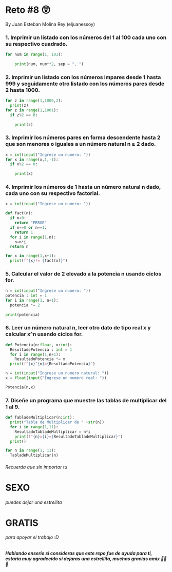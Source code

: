 # Reto #8 😲
By Juan Esteban Molina Rey (eljuanessoy)

### 1. Imprimir un listado con los números del 1 al 100 cada uno con su respectivo cuadrado.

```python
for num in range(1, 101):
  
    print(num, num**2, sep = ", ")
```

### 2. Imprimir un listado con los números impares desde 1 hasta 999 y seguidamente otro listado con los números pares desde 2 hasta 1000.

```python
for z in range(1,1000,2):
  print(z)
for z in range(1,1001):
  if z%2 == 0:
    
    print(z)
```

### 3. Imprimir los números pares en forma descendente hasta 2 que son menores o iguales a un número natural n ≥ 2 dado.

```python
x = int(input("Ingrese un numero: "))
for x in range(x,1,-1):
  if x%2 == 0:
  
    print(x)
```

### 4. Imprimir los números de 1 hasta un número natural n dado, cada uno con su respectivo factorial.

```python
x = int(input("Ingrese un numero: "))

def fact(n):
  if n<0:
    return "ERROR"
  if n==0 or n==1:
    return 1
  for i in range(1,n):
    n=n*i
  return n

for x in range(1,x+1):
  print(f"{x}!= {fact(x)}")
```

### 5. Calcular el valor de 2 elevado a la potencia n usando ciclos for.

```python
n = int(input("Ingrese un numero: "))
potencia : int = 1
for i in range(1, n+1):
  potencia *= 2
  
print(potencia)
```

### 6. Leer un número natural n, leer otro dato de tipo real x y calcular x^n usando ciclos for.

```python
def Potencia(n:float, x:int):
  ResultadoPotencia : int = 1
  for i in range(1,n+1):
    ResultadoPotencia *= x
  print(f"{x}^{n}={ResultadoPotencia}")

n = int(input("Ingrese un numero natural: "))
x = float(input("Ingrese un numero real: "))

Potencia(n,x)
```

### 7. Diseñe un programa que muestre las tablas de multiplicar del 1 al 9.

```python
def TabladeMultiplicar(n:int):
  print("Tabla de Multiplicar de " +str(n))
  for i in range(1,11):
    ResultadoTabladeMultiplicar = n*i
    print(f"{n}x{i}={ResultadoTabladeMultiplicar}")
  print()

for n in range(1, 11):
  TabladeMultiplicar(n)
```

###### Recuerda que sin importar tu 
# **SEXO**
###### puedes dejar una estrellita
# **GRATIS**
###### para apoyar el trabajo :D
##### Hablando enserio si consideras que este repo fue de ayuda para ti, estaria muy agradecido si dejaras una estrellita, muchas gracias amix 🙏🙏🙏
